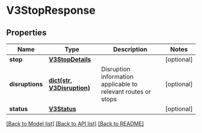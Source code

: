 # V3StopResponse

## Properties
Name | Type | Description | Notes
------------ | ------------- | ------------- | -------------
**stop** | [**V3StopDetails**](V3StopDetails.md) |  | [optional] 
**disruptions** | [**dict(str, V3Disruption)**](V3Disruption.md) | Disruption information applicable to relevant routes or stops | [optional] 
**status** | [**V3Status**](V3Status.md) |  | [optional] 

[[Back to Model list]](../README.md#documentation-for-models) [[Back to API list]](../README.md#documentation-for-api-endpoints) [[Back to README]](../README.md)

